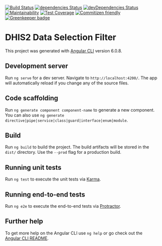 [![Build Status](https://travis-ci.org/interactive-apps/ngx-dhis2-data-filter.svg?branch=develop)](https://travis-ci.org/interactive-apps/ngx-dhis2-data-filter)
[![dependencies Status](https://david-dm.org/interactive-apps/ngx-dhis2-data-filter/status.svg)](https://david-dm.org/interactive-apps/ngx-dhis2-data-filter)
[![devDependencies Status](https://david-dm.org/interactive-apps/ngx-dhis2-data-filter/dev-status.svg)](https://david-dm.org/interactive-apps/ngx-dhis2-data-filter?type=dev)
[![Maintainability](https://api.codeclimate.com/v1/badges/0b612e6f4e80f373e11c/maintainability)](https://codeclimate.com/github/interactive-apps/ngx-dhis2-data-filter/maintainability)
[![Test Coverage](https://api.codeclimate.com/v1/badges/0b612e6f4e80f373e11c/test_coverage)](https://codeclimate.com/github/interactive-apps/ngx-dhis2-data-filter/test_coverage)
[![Commitizen friendly](https://img.shields.io/badge/commitizen-friendly-brightgreen.svg)](http://commitizen.github.io/cz-cli/) [![Greenkeeper badge](https://badges.greenkeeper.io/hisptz/ngx-dhis2-data-filter.svg)](https://greenkeeper.io/)

# DHIS2 Data Selection Filter

This project was generated with [Angular CLI](https://github.com/angular/angular-cli) version 6.0.8.

## Development server

Run `ng serve` for a dev server. Navigate to `http://localhost:4200/`. The app will automatically reload if you change any of the source files.

## Code scaffolding

Run `ng generate component component-name` to generate a new component. You can also use `ng generate directive|pipe|service|class|guard|interface|enum|module`.

## Build

Run `ng build` to build the project. The build artifacts will be stored in the `dist/` directory. Use the `--prod` flag for a production build.

## Running unit tests

Run `ng test` to execute the unit tests via [Karma](https://karma-runner.github.io).

## Running end-to-end tests

Run `ng e2e` to execute the end-to-end tests via [Protractor](http://www.protractortest.org/).

## Further help

To get more help on the Angular CLI use `ng help` or go check out the [Angular CLI README](https://github.com/angular/angular-cli/blob/master/README.md).
